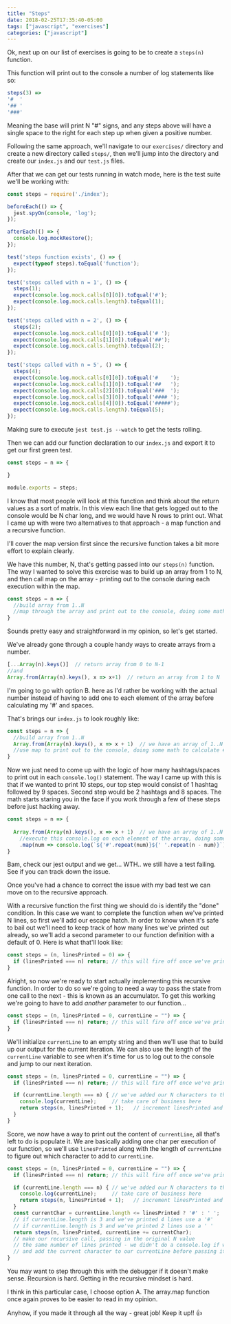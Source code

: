```yaml
---
title: "Steps"
date: 2018-02-25T17:35:40-05:00
tags: ["javascript", "exercises"]
categories: ["javascript"]
---
```


Ok, next up on our list of exercises is going to be to create a `steps(n)` function.

This function will print out to the console a number of log statements like so:
```javascript
steps(3) => 
'#  '
'## '
'###'
```

Meaning the base will print N "#" signs, and any steps above will have a single space to the right for each step up when given a positive number.  

Following the same approach, we'll navigate to our `exercises/` directory and create a new directory called `steps/`, then we'll jump into the directory and create our `index.js` and our `test.js` files.

After that we can get our tests running in watch mode, here is the test suite we'll be working with:
``` javascript
const steps = require('./index');

beforeEach(() => {
  jest.spyOn(console, 'log');
});

afterEach(() => {
  console.log.mockRestore();
});

test('steps function exists', () => {
  expect(typeof steps).toEqual('function');
});

test('steps called with n = 1', () => {
  steps(1);
  expect(console.log.mock.calls[0][0]).toEqual('#');
  expect(console.log.mock.calls.length).toEqual(1);
});

test('steps called with n = 2', () => {
  steps(2);
  expect(console.log.mock.calls[0][0]).toEqual('# ');
  expect(console.log.mock.calls[1][0]).toEqual('##');
  expect(console.log.mock.calls.length).toEqual(2);
});

test('steps called with n = 5', () => {
  steps(4);
  expect(console.log.mock.calls[0][0]).toEqual('#    ');
  expect(console.log.mock.calls[1][0]).toEqual('##   ');
  expect(console.log.mock.calls[2][0]).toEqual('###  ');
  expect(console.log.mock.calls[3][0]).toEqual('#### ');
  expect(console.log.mock.calls[4][0]).toEqual('#####');
  expect(console.log.mock.calls.length).toEqual(5);
});
```
Making sure to execute `jest test.js --watch` to get the tests rolling.

Then we can add our function declaration to our `index.js` and export it to get our first green test.
```javascript
const steps = n => {

}

module.exports = steps;
```

I know that most people will look at this function and think about the return values as a sort of matrix.
In this view each line that gets logged out to the console would be N char long, and we would have N rows to print out.
What I came up with were two alternatives to that approach - a map function and a recursive function.

I'll cover the map version first since the recursive function takes a bit more effort to explain clearly.

We have this number, N, that's getting passed into our `steps(n)` function.  The way I wanted to solve this exercise was to build up an array from 1 to N, and then call map on the array - printing out to the console during each execution within the map.

```javascript
const steps = n => {
  //build array from 1..N
  //map through the array and print out to the console, doing some math to calculate # vs spaces
}
```

Sounds pretty easy and straightforward in my opinion, so let's get started.

We've already gone through a couple handy ways to create arrays from a number.
```javascript 
[...Array(n).keys()]  // return array from 0 to N-1
//and
Array.from(Array(n).keys(), x => x+1)  // return an array from 1 to N
```

I'm going to go with option B. here as I'd rather be working with the actual number instead of having to add one to each element of the array before calculating my '#' and spaces.

That's brings our `index.js` to look roughly like:
```javascript
const steps = n => {
  //build array from 1..N
  Array.from(Array(n).keys(), x => x + 1)  // we have an array of 1..N
  //use map to print out to the console, doing some math to calculate # vs spaces
}
```

Now we just need to come up with the logic of how many hashtags/spaces to print out in each `console.log()` statement.
The way I came up with this is that if we wanted to print 10 steps, our top step would consist of 1 hashtag followed by 9 spaces.
Second step would be 2 hashtags and 8 spaces.  The math starts staring you in the face if you work through a few of these steps before just hacking away.

```javascript
const steps = n => {
  
  Array.from(Array(n).keys(), x => x + 1)  // we have an array of 1..N
    //execute this console.log on each element of the array, doing some math to calculate #'s vs spaces
    .map(num => console.log(`${'#'.repeat(num)}${' '.repeat(n - num)}`));
}
```

Bam, check our jest output and we get... WTH.. we still have a test failing.  See if you can track down the issue.

Once you've had a chance to correct the issue with my bad test we can move on to the recursive approach.

With a recursive function the first thing we should do is identify the "done" condition.  In this case we want to complete the function when we've printed N lines, so first we'll add our escape hatch.  In order to know when it's safe to bail out we'll need to keep track of how many lines we've printed out already, so we'll add a second parameter to our function definition with a default of 0.  Here is what that'll look like:
```javascript
const steps = (n, linesPrinted = 0) => {
  if (linesPrinted === n) return; // this will fire off once we've printed N lines
} 
```

Alright, so now we're ready to start actually implementing this recursive function.
In order to do so we're going to need a way to pass the state from one call to the next - this is known as an accumulator.
To get this working we're going to have to add _another_ parameter to our function...
```javascript
const steps = (n, linesPrinted = 0, currentLine = "") => {
  if (linesPrinted === n) return; // this will fire off once we've printed N lines
} 
```
We'll initialize `currentLine` to an empty string and then we'll use that to build up our output for the current iteration.
We can also use the length of the `currentLine` variable to see when it's time for us to log out to the console and jump to our next iteration.
```javascript
const steps = (n, linesPrinted = 0, currentLine = "") => {
  if (linesPrinted === n) return; // this will fire off once we've printed N lines

  if (currentLine.length === n) { // we've added our N characters to the currentLine
    console.log(currentLine);     // take care of business here
    return steps(n, linesPrinted + 1);   // increment linesPrinted and call steps() again!
  }
} 
```

Score, we now have a way to print out the content of `currentLine`, all that's left to do is populate it.
We are basically adding one char per execution of our function, so we'll use `linesPrinted` along with the length of `currentLine` to figure out which character to add to `currentLine`.
```javascript
const steps = (n, linesPrinted = 0, currentLine = "") => {
  if (linesPrinted === n) return; // this will fire off once we've printed N lines

  if (currentLine.length === n) { // we've added our N characters to the currentLine
    console.log(currentLine);     // take care of business here
    return steps(n, linesPrinted + 1);   // increment linesPrinted and call steps() again!
  }
  const currentChar = currentLine.length <= linesPrinted ? '#' : ' ';
  // if currentLine.length is 3 and we've printed 4 lines use a '#'
  // if currentLine.length is 3 and we've printed 2 lines use a ' ' 
  return steps(n, linesPrinted, currentLine += currentChar);
  // make our recursive call, passing in the original N value
  // the same number of lines printed - we didn't do a console.log if we made it here
  // and add the current character to our currentLine before passing it through
} 
```

You may want to step through this with the debugger if it doesn't make sense.  Recursion is hard.
Getting in the recursive mindset is hard.

I think in this particular case, I choose option A.  The array.map function once again proves to be easier to read in my opinion.

Anyhow, if you made it through all the way - great job!  Keep it up!!
:thumbsup:
 